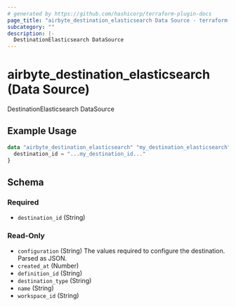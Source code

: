 ```yaml
---
# generated by https://github.com/hashicorp/terraform-plugin-docs
page_title: "airbyte_destination_elasticsearch Data Source - terraform-provider-airbyte"
subcategory: ""
description: |-
  DestinationElasticsearch DataSource
---
```


# airbyte_destination_elasticsearch (Data Source)

DestinationElasticsearch DataSource

## Example Usage

```terraform
data "airbyte_destination_elasticsearch" "my_destination_elasticsearch" {
  destination_id = "...my_destination_id..."
}
```

<!-- schema generated by tfplugindocs -->
## Schema

### Required

- `destination_id` (String)

### Read-Only

- `configuration` (String) The values required to configure the destination. Parsed as JSON.
- `created_at` (Number)
- `definition_id` (String)
- `destination_type` (String)
- `name` (String)
- `workspace_id` (String)
